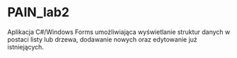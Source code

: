 # PAIN_lab2
Aplikacja C#/Windows Forms umożliwiająca wyświetlanie struktur danych w postaci listy lub drzewa, dodawanie nowych oraz edytowanie już istniejących.
